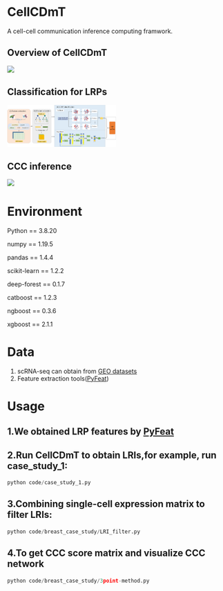 # CellCDmT
A cell-cell communication inference computing framwork.

## Overview of CellCDmT

<img src="https://github.com/wallwei/CellCDmT/blob/9fed3e871cfdff2ddd9a7656da6dfc9c7f634d9f/simple_flowchat.png" width = 50%>

## Classification for LRPs

<img src="https://github.com/wallwei/CellCDmT/blob/9fed3e871cfdff2ddd9a7656da6dfc9c7f634d9f/classifier.png" width = 50%>

## CCC inference

<img src="https://github.com/wallwei/CellCDmT/blob/9fed3e871cfdff2ddd9a7656da6dfc9c7f634d9f/flowchart_CCC.png" width = 50%>


# Environment
Python == 3.8.20

numpy == 1.19.5

pandas == 1.4.4

scikit-learn == 1.2.2

deep-forest == 0.1.7

catboost == 1.2.3

ngboost == 0.3.6

xgboost == 2.1.1

# Data
1. scRNA-seq can obtain from [GEO datasets](https://www.ncbi.nlm.nih.gov/gds)
2. Feature extraction tools([PyFeat](https://github.com/mrzResearchArena/PyFeat))

# Usage

## 1.We obtained LRP features by [PyFeat](https://github.com/mrzResearchArena/PyFeat)

## 2.Run CellCDmT to obtain LRIs,for example, run case_study_1:
```python
python code/case_study_1.py
```

## 3.Combining single-cell expression matrix to filter LRIs:
```python
python code/breast_case_study/LRI_filter.py
```

## 4.To get CCC score matrix and visualize CCC network
```python
python code/breast_case_study/3point-method.py
```
